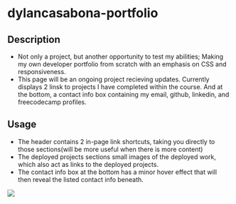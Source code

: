 # dylancasabona-portfolio

## Description

- Not only a project, but another opportunity to test my abilities; Making my own developer portfolio from scratch with an emphasis on CSS and responsiveness. 
- This page will be an ongoing project recieving updates. Currently displays 2 linsk to projects I have completed within the course. And at the bottom, a contact info box containing my email, github, linkedin, and freecodecamp profiles. 

## Usage

- The header contains 2 in-page link shortcuts, taking you directly to those sections(will be more useful when there is more content)
- The deployed projects sections small images of the deployed work, which also act as links to the deployed projects. 
- The contact info box at the bottom has a minor hover effect that will then reveal the listed contact info beneath. 

<!-- Insert link and screen shot of the page before submitting -->
<img src="/.assets/images/project-screenshot.png">